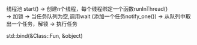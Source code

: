 线程池
start() -> 创建n个线程，每个线程绑定一个函数runInThread()  
        -> 加锁
        -> 当任务队列为空,调用wait (添加一个任务notify_one())
        -> 从队列中取出一个任务，解锁
        -> 执行任务

std::bind(&Class::Fun, &object)
